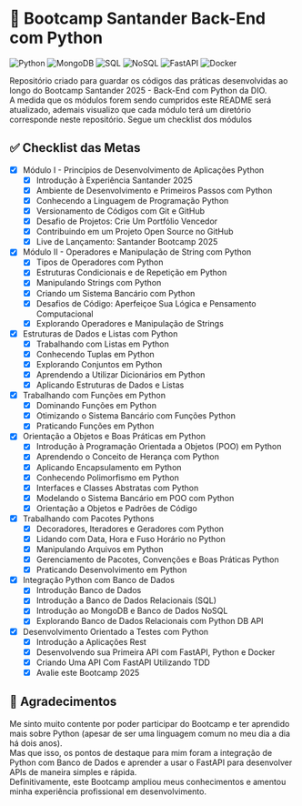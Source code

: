 # 🚀 Bootcamp Santander Back-End com Python

![Python](https://img.shields.io/badge/Python-3776AB?style=for-the-badge&logo=python&logoColor=white)
![MongoDB](https://img.shields.io/badge/MongoDB-4EA94B?style=for-the-badge&logo=mongodb&logoColor=white)
![SQL](https://img.shields.io/badge/SQL-4479A1?style=for-the-badge&logo=sqlite&logoColor=white)
![NoSQL](https://img.shields.io/badge/NoSQL-FF6F00?style=for-the-badge&logo=apache-cassandra&logoColor=white)
![FastAPI](https://img.shields.io/badge/FastAPI-009688?style=for-the-badge&logo=fastapi&logoColor=white)
![Docker](https://img.shields.io/badge/Docker-2496ED?style=for-the-badge&logo=docker&logoColor=white)

Repositório criado para guardar os códigos das práticas desenvolvidas ao longo do Bootcamp Santander 2025 - Back-End com Python da DIO.  
A medida que os módulos forem sendo cumpridos este README será atualizado, ademais visualizo que cada módulo terá um diretório corresponde neste repositório. Segue um checklist dos módulos

## ✅ Checklist das Metas

- [x] Módulo I - Princípios de Desenvolvimento de Aplicações Python
	- [x] Introdução à Experiência Santander 2025
	- [x] Ambiente de Desenvolvimento e Primeiros Passos com Python
	- [x] Conhecendo a Linguagem de Programação Python
	- [x] Versionamento de Códigos com Git e GitHub
	- [x] Desafio de Projetos: Crie Um Portfólio Vencedor
	- [x] Contribuindo em um Projeto Open Source no GitHub
	- [x] Live de Lançamento: Santander Bootcamp 2025
- [x] Módulo II - Operadores e Manipulação de String com Python
    - [x] Tipos de Operadores com Python
    - [x] Estruturas Condicionais e de Repetição em Python
    - [x] Manipulando Strings com Python
    - [x] Criando um Sistema Bancário com Python
    - [x] Desafios de Código: Aperfeiçoe Sua Lógica e Pensamento Computacional
    - [x] Explorando Operadores e Manipulação de Strings
- [x] Estruturas de Dados e Listas com Python
    - [x] Trabalhando com Listas em Python
    - [x] Conhecendo Tuplas em Python
    - [x] Explorando Conjuntos em Python
    - [x] Aprendendo a Utilizar Dicionários em Python
    - [x] Aplicando Estruturas de Dados e Listas
- [x] Trabalhando com Funções em Python
    - [x] Dominando Funções em Python
    - [x] Otimizando o Sistema Bancário com Funções Python
    - [x] Praticando Funções em Python
- [x] Orientação a Objetos e Boas Práticas em Python
    - [x] Introdução à Programação Orientada a Objetos (POO) em Python
    - [x] Aprendendo o Conceito de Herança com Python
    - [x] Aplicando Encapsulamento em Python
    - [x] Conhecendo Polimorfismo em Python
    - [x] Interfaces e Classes Abstratas com Python
    - [x] Modelando o Sistema Bancário em POO com Python
    - [x] Orientação a Objetos e Padrões de Código
- [x] Trabalhando com Pacotes Pythons
    - [x] Decoradores, Iteradores e Geradores com Python
    - [x] Lidando com Data, Hora e Fuso Horário no Python
    - [x] Manipulando Arquivos em Python
    - [x] Gerenciamento de Pacotes, Convenções e Boas Práticas Python
    - [x] Praticando Desenvolvimento em Python
- [x] Integração Python com Banco de Dados
    - [x] Introdução Banco de Dados
    - [x] Introdução a Banco de Dados Relacionais (SQL)
    - [x] Introdução ao MongoDB e Banco de Dados NoSQL
    - [x] Explorando Banco de Dados Relacionais com Python DB API
- [x] Desenvolvimento Orientado a Testes com Python
    - [x] Introdução a Aplicações Rest
    - [x] Desenvolvendo sua Primeira API com FastAPI, Python e Docker
    - [x] Criando Uma API Com FastAPI Utilizando TDD
    - [x] Avalie este Bootcamp 2025

## 🤝 Agradecimentos

Me sinto muito contente por poder participar do Bootcamp e ter aprendido mais sobre Python (apesar de ser uma  linguagem comum no meu dia a dia há dois anos).  
Mas que isso, os pontos de destaque para mim foram a integração de Python com Banco de Dados e aprender a usar o FastAPI para desenvolver APIs de maneira simples e rápida.  
Definitivamente, este Bootcamp ampliou meus conhecimentos e amentou minha experiência profissional em desenvolvimento.